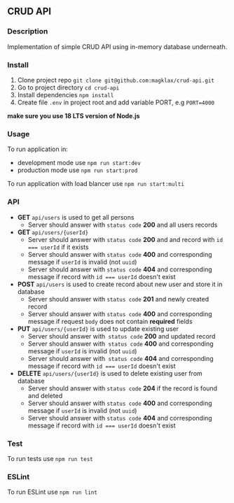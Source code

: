 ## CRUD API

### Description

Implementation of simple CRUD API using in-memory database underneath.

### Install

1. Clone project repo `git clone git@github.com:magklax/crud-api.git`
2. Go to project directory `cd crud-api`
3. Install dependencies `npm install`
4. Create file `.env` in project root and add variable PORT, e.g `PORT=4000`

**make sure you use 18 LTS version of Node.js**

### Usage

To run application in:
  * development mode use `npm run start:dev`
  * production mode use `npm run start:prod`

To run application with load blancer use `npm run start:multi`

### API
- **GET** `api/users` is used to get all persons
    - Server should answer with `status code` **200** and all users records
- **GET** `api/users/{userId}` 
    - Server should answer with `status code` **200** and and record with `id === userId` if it exists
    - Server should answer with `status code` **400** and corresponding message if `userId` is invalid (not `uuid`)
    - Server should answer with `status code` **404** and corresponding message if record with `id === userId` doesn't exist
- **POST** `api/users` is used to create record about new user and store it in database
    - Server should answer with `status code` **201** and newly created record
    - Server should answer with `status code` **400** and corresponding message if request `body` does not contain **required** fields
- **PUT** `api/users/{userId}` is used to update existing user
    - Server should answer with` status code` **200** and updated record
    - Server should answer with` status code` **400** and corresponding message if `userId` is invalid (not `uuid`)
    - Server should answer with` status code` **404** and corresponding message if record with `id === userId` doesn't exist
- **DELETE** `api/users/{userId}` is used to delete existing user from database
    - Server should answer with `status code` **204** if the record is found and deleted
    - Server should answer with `status code` **400** and corresponding message if `userId` is invalid (not `uuid`)
    - Server should answer with `status code` **404** and corresponding message if record with `id === userId` doesn't exist

### Test

To run tests use `npm run test`

### ESLint

To run ESLint use `npm run lint`
